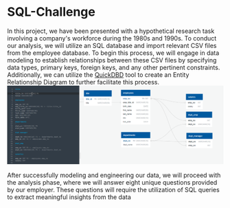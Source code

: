 # SQL-Challenge

In this project, we have been presented with a hypothetical research task involving a company's workforce during the 1980s and 1990s. To conduct our analysis, we will utilize an SQL database and import relevant CSV files from the employee database. To begin this process, we will engage in data modeling to establish relationships between these CSV files by specifying data types, primary keys, foreign keys, and any other pertinent constraints. Additionally, we can utilize the [QuickDBD](https://www.quickdatabasediagrams.com/) tool to create an Entity Relationship Diagram to further facilitate this process.
![Alt text](EmployeeSQL/ERD.png)

After successfully modeling and engineering our data, we will proceed with the analysis phase, where we will answer eight unique questions provided by our employer. These questions will require the utilization of SQL queries to extract meaningful insights from the data







